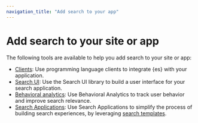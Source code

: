```yaml
---
navigation_title: "Add search to your app"
---
```


# Add search to your site or app

The following tools are available to help you add search to your site or app:

- [Clients](): Use programming language clients to integrate {es} with your application.
- [Search UI](site-or-app/search-ui.md): Use the Search UI library to build a user interface for your search application.
- [Behavioral analytics](site-or-app/behavioral-analytics.md): Use Behavioral Analytics to track user behavior and improve search relevance.
- [Search Applications](search-applications.md): Use Search Applications to simplify the process of building search experiences, by leveraging [search templates](search-templates.md).